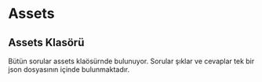 # Assets

## Assets Klasörü

Bütün sorular assets klaösürnde bulunuyor.
Sorular şıklar ve cevaplar tek bir json dosyasının içinde bulunmaktadır.

